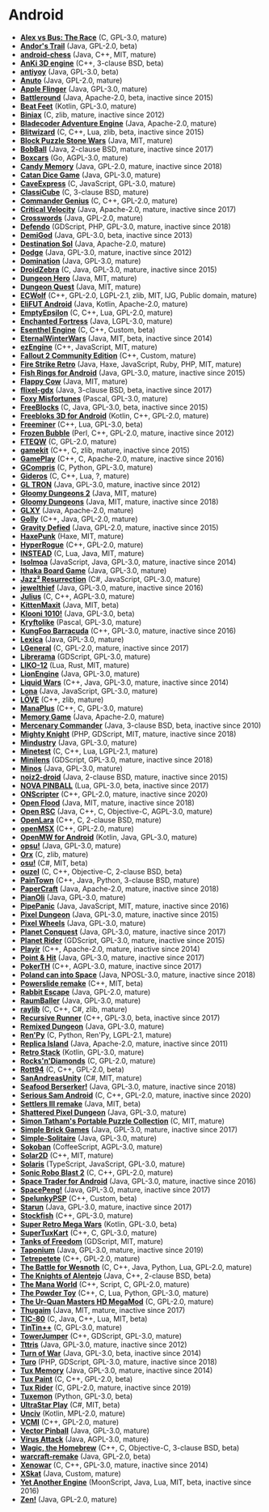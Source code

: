 [comment]: # (autogenerated content, do not edit)
# Android

- **[Alex vs Bus: The Race](../alex_vs_bus_the_race.md)** (C, GPL-3.0, mature)
- **[Andor's Trail](../andors_trail.md)** (Java, GPL-2.0, beta)
- **[android-chess](../android-chess.md)** (Java, C++, MIT, mature)
- **[AnKi 3D engine](../anki_3d_engine.md)** (C++, 3-clause BSD, beta)
- **[antiyoy](../antiyoy.md)** (Java, GPL-3.0, beta)
- **[Anuto](../anuto.md)** (Java, GPL-2.0, mature)
- **[Apple Flinger](../apple_flinger.md)** (Java, GPL-3.0, mature)
- **[Battleround](../battleround.md)** (Java, Apache-2.0, beta, inactive since 2015)
- **[Beat Feet](../beat_feet.md)** (Kotlin, GPL-3.0, mature)
- **[Biniax](../biniax.md)** (C, zlib, mature, inactive since 2012)
- **[Bladecoder Adventure Engine](../bladecoder_adventure_engine.md)** (Java, Apache-2.0, mature)
- **[Blitwizard](../blitwizard.md)** (C, C++, Lua, zlib, beta, inactive since 2015)
- **[Block Puzzle Stone Wars](../block_puzzle_stone_wars.md)** (Java, MIT, mature)
- **[BobBall](../bobball.md)** (Java, 2-clause BSD, mature, inactive since 2017)
- **[Boxcars](../boxcars.md)** (Go, AGPL-3.0, mature)
- **[Candy Memory](../candy_memory.md)** (Java, GPL-2.0, mature, inactive since 2018)
- **[Catan Dice Game](../catan_dice_game.md)** (Java, GPL-3.0, mature)
- **[CaveExpress](../caveexpress.md)** (C, JavaScript, GPL-3.0, mature)
- **[ClassiCube](../classicube.md)** (C, 3-clause BSD, mature)
- **[Commander Genius](../commander_genius.md)** (C, C++, GPL-2.0, mature)
- **[Critical Velocity](../critical_velocity.md)** (Java, Apache-2.0, mature, inactive since 2017)
- **[Crosswords](../crosswords.md)** (Java, GPL-2.0, mature)
- **[Defendo](../defendo.md)** (GDScript, PHP, GPL-3.0, mature, inactive since 2018)
- **[DemiGod](../demigod.md)** (Java, GPL-3.0, beta, inactive since 2013)
- **[Destination Sol](../destination_sol.md)** (Java, Apache-2.0, mature)
- **[Dodge](../dodge.md)** (Java, GPL-3.0, mature, inactive since 2012)
- **[Domination](../domination.md)** (Java, GPL-3.0, mature)
- **[DroidZebra](../droidzebra.md)** (C, Java, GPL-3.0, mature, inactive since 2015)
- **[Dungeon Hero](../dungeon_hero.md)** (Java, MIT, mature)
- **[Dungeon Quest](../dungeon_quest.md)** (Java, MIT, mature)
- **[ECWolf](../ecwolf.md)** (C++, GPL-2.0, LGPL-2.1, zlib, MIT, IJG, Public domain, mature)
- **[EliFUT Android](../elifut_android.md)** (Java, Kotlin, Apache-2.0, mature)
- **[EmptyEpsilon](../emptyepsilon.md)** (C, C++, Lua, GPL-2.0, mature)
- **[Enchanted Fortress](../enchanted_fortress.md)** (Java, LGPL-3.0, mature)
- **[Esenthel Engine](../esenthel_engine.md)** (C, C++, Custom, beta)
- **[EternalWinterWars](../eternalwinterwars.md)** (Java, MIT, beta, inactive since 2014)
- **[ezEngine](../ezengine.md)** (C++, JavaScript, MIT, mature)
- **[Fallout 2 Community Edition](../fallout_2_community_edition.md)** (C++, Custom, mature)
- **[Fire Strike Retro](../fire_strike_retro.md)** (Java, Haxe, JavaScript, Ruby, PHP, MIT, mature)
- **[Fish Rings for Android](../fish_rings_for_android.md)** (Java, GPL-3.0, mature, inactive since 2015)
- **[Flappy Cow](../flappy_cow.md)** (Java, MIT, mature)
- **[flixel-gdx](../flixel-gdx.md)** (Java, 3-clause BSD, beta, inactive since 2017)
- **[Foxy Misfortunes](../foxy_misfortunes.md)** (Pascal, GPL-3.0, mature)
- **[FreeBlocks](../freeblocks.md)** (C, Java, GPL-3.0, beta, inactive since 2015)
- **[Freebloks 3D for Android](../freebloks_3d_for_android.md)** (Kotlin, C++, GPL-2.0, mature)
- **[Freeminer](../freeminer.md)** (C++, Lua, GPL-3.0, beta)
- **[Frozen Bubble](../frozen_bubble.md)** (Perl, C++, GPL-2.0, mature, inactive since 2012)
- **[FTEQW](../fteqw.md)** (C, GPL-2.0, mature)
- **[gamekit](../gamekit.md)** (C++, C, zlib, mature, inactive since 2015)
- **[GamePlay](../gameplay3d.md)** (C++, C, Apache-2.0, mature, inactive since 2016)
- **[GCompris](../gcompris.md)** (C, Python, GPL-3.0, mature)
- **[Gideros](../gideros.md)** (C, C++, Lua, ?, mature)
- **[GL TRON](../gl_tron.md)** (Java, GPL-3.0, mature, inactive since 2012)
- **[Gloomy Dungeons 2](../gloomy_dungeons_2.md)** (Java, MIT, mature)
- **[Gloomy Dungeons](../gloomy_dungeons.md)** (Java, MIT, mature, inactive since 2018)
- **[GLXY](../glxy.md)** (Java, Apache-2.0, mature)
- **[Golly](../golly.md)** (C++, Java, GPL-2.0, mature)
- **[Gravity Defied](../gravity_defied.md)** (Java, GPL-2.0, mature, inactive since 2015)
- **[HaxePunk](../haxepunk.md)** (Haxe, MIT, mature)
- **[HyperRogue](../hyperrogue.md)** (C++, GPL-2.0, mature)
- **[INSTEAD](../instead.md)** (C, Lua, Java, MIT, mature)
- **[Isolmoa](../isolmoa.md)** (JavaScript, Java, GPL-3.0, mature, inactive since 2014)
- **[Ithaka Board Game](../ithaka_board_game.md)** (Java, GPL-3.0, mature)
- **[Jazz² Resurrection](../jazz_resurrection.md)** (C#, JavaScript, GPL-3.0, mature)
- **[jewelthief](../jewelthief.md)** (Java, GPL-3.0, mature, inactive since 2016)
- **[Julius](../julius.md)** (C, C++, AGPL-3.0, mature)
- **[KittenMaxit](../kittenmaxit.md)** (Java, MIT, beta)
- **[Klooni 1010!](../klooni_1010.md)** (Java, GPL-3.0, beta)
- **[Kryftolike](../kryftolike.md)** (Pascal, GPL-3.0, mature)
- **[KungFoo Barracuda](../kungfoo_barracuda.md)** (C++, GPL-3.0, mature, inactive since 2016)
- **[Lexica](../lexica.md)** (Java, GPL-3.0, mature)
- **[LGeneral](../lgeneral.md)** (C, GPL-2.0, mature, inactive since 2017)
- **[Librerama](../librerama.md)** (GDScript, GPL-3.0, mature)
- **[LIKO-12](../liko-12.md)** (Lua, Rust, MIT, mature)
- **[LionEngine](../lionengine.md)** (Java, GPL-3.0, mature)
- **[Liquid Wars](../liquid_wars.md)** (C++, Java, GPL-3.0, mature, inactive since 2014)
- **[Lona](../lona.md)** (Java, JavaScript, GPL-3.0, mature)
- **[LÖVE](../love.md)** (C++, zlib, mature)
- **[ManaPlus](../manaplus.md)** (C++, C, GPL-3.0, mature)
- **[Memory Game](../memory_game.md)** (Java, Apache-2.0, mature)
- **[Mercenary Commander](../mercenary_commander.md)** (Java, 3-clause BSD, beta, inactive since 2010)
- **[Mighty Knight](../mighty_knight.md)** (PHP, GDScript, MIT, mature, inactive since 2018)
- **[Mindustry](../mindustry.md)** (Java, GPL-3.0, mature)
- **[Minetest](../minetest.md)** (C, C++, Lua, LGPL-2.1, mature)
- **[Minilens](../minilens.md)** (GDScript, GPL-3.0, mature, inactive since 2018)
- **[Minos](../minos.md)** (Java, GPL-3.0, mature)
- **[noiz2-droid](../noiz2-droid.md)** (Java, 2-clause BSD, mature, inactive since 2015)
- **[NOVA PINBALL](../nova_pinball.md)** (Lua, GPL-3.0, beta, inactive since 2017)
- **[ONScripter](../onscripter.md)** (C++, GPL-2.0, mature, inactive since 2020)
- **[Open Flood](../open_flood.md)** (Java, MIT, mature, inactive since 2018)
- **[Open RSC](../open_rsc.md)** (Java, C++, C, Objective-C, AGPL-3.0, mature)
- **[OpenLara](../openlara.md)** (C++, C, 2-clause BSD, mature)
- **[openMSX](../openmsx.md)** (C++, GPL-2.0, mature)
- **[OpenMW for Android](../openmw_for_android.md)** (Kotlin, Java, GPL-3.0, mature)
- **[opsu!](../opsu.md)** (Java, GPL-3.0, mature)
- **[Orx](../orx.md)** (C, zlib, mature)
- **[osu!](../osu.md)** (C#, MIT, beta)
- **[ouzel](../ouzel.md)** (C, C++, Objective-C, 2-clause BSD, beta)
- **[PainTown](../paintown.md)** (C++, Java, Python, 3-clause BSD, mature)
- **[PaperCraft](../papercraft.md)** (Java, Apache-2.0, mature, inactive since 2018)
- **[PianOli](../pianoli.md)** (Java, GPL-3.0, mature)
- **[PipePanic](../pipepanic.md)** (Java, JavaScript, MIT, mature, inactive since 2016)
- **[Pixel Dungeon](../pixel_dungeon.md)** (Java, GPL-3.0, mature, inactive since 2015)
- **[Pixel Wheels](../pixel_wheels.md)** (Java, GPL-3.0, mature)
- **[Planet Conquest](../planet_conquest.md)** (Java, GPL-3.0, mature, inactive since 2017)
- **[Planet Rider](../planet_rider.md)** (GDScript, GPL-3.0, mature, inactive since 2015)
- **[Playir](../playir.md)** (C++, Apache-2.0, mature, inactive since 2014)
- **[Point & Hit](../point_hit.md)** (Java, GPL-3.0, mature, inactive since 2017)
- **[PokerTH](../pokerth.md)** (C++, AGPL-3.0, mature, inactive since 2017)
- **[Poland can into Space](../poland_can_into_space.md)** (Java, NPOSL-3.0, mature, inactive since 2018)
- **[Powerslide remake](../powerslide_remake.md)** (C++, MIT, beta)
- **[Rabbit Escape](../rabbit_escape.md)** (Java, GPL-2.0, mature)
- **[RaumBaller](../raumballer.md)** (Java, GPL-3.0, mature)
- **[raylib](../raylib.md)** (C, C++, C#, zlib, mature)
- **[Recursive Runner](../recursive_runner.md)** (C++, GPL-3.0, beta, inactive since 2017)
- **[Remixed Dungeon](../remixed_dungeon.md)** (Java, GPL-3.0, mature)
- **[Ren'Py](../renpy.md)** (C, Python, Ren'Py, LGPL-2.1, mature)
- **[Replica Island](../replica_island.md)** (Java, Apache-2.0, mature, inactive since 2011)
- **[Retro Stack](../retro_stack.md)** (Kotlin, GPL-3.0, mature)
- **[Rocks'n'Diamonds](../rocksndiamonds.md)** (C, GPL-2.0, mature)
- **[Rott94](../rott94.md)** (C, C++, GPL-2.0, beta)
- **[SanAndreasUnity](../sanandreasunity.md)** (C#, MIT, mature)
- **[Seafood Berserker!](../seafood_berserker.md)** (Java, GPL-3.0, mature, inactive since 2018)
- **[Serious Sam Android](../serious_sam_android.md)** (C, C++, GPL-2.0, mature, inactive since 2020)
- **[Settlers III remake](../settlers_iii_remake.md)** (Java, MIT, beta)
- **[Shattered Pixel Dungeon](../shattered_pixel_dungeon.md)** (Java, GPL-3.0, mature)
- **[Simon Tatham's Portable Puzzle Collection](../simon_tathams_portable_puzzle_collection.md)** (C, MIT, mature)
- **[Simple Brick Games](../simple_brick_games.md)** (Java, GPL-3.0, mature, inactive since 2017)
- **[Simple-Solitaire](../simple-solitaire.md)** (Java, GPL-3.0, mature)
- **[Sokoban](../sokoban.md)** (CoffeeScript, AGPL-3.0, mature)
- **[Solar2D](../solar2d.md)** (C++, MIT, mature)
- **[Solaris](../solaris.md)** (TypeScript, JavaScript, GPL-3.0, mature)
- **[Sonic Robo Blast 2](../sonic_robo_blast_2.md)** (C, C++, GPL-2.0, mature)
- **[Space Trader for Android](../space_trader_for_android.md)** (Java, GPL-3.0, mature, inactive since 2016)
- **[SpacePeng!](../spacepeng.md)** (Java, GPL-3.0, mature, inactive since 2017)
- **[SpelunkyPSP](../spelunkypsp.md)** (C++, Custom, beta)
- **[Starun](../starun.md)** (Java, GPL-3.0, mature, inactive since 2017)
- **[Stockfish](../stockfish.md)** (C++, GPL-3.0, mature)
- **[Super Retro Mega Wars](../super_retro_mega_wars.md)** (Kotlin, GPL-3.0, beta)
- **[SuperTuxKart](../supertuxkart.md)** (C++, C, GPL-3.0, mature)
- **[Tanks of Freedom](../tanks_of_freedom.md)** (GDScript, MIT, mature)
- **[Taponium](../taponium.md)** (Java, GPL-3.0, mature, inactive since 2019)
- **[Tetrepetete](../tetrepetete.md)** (C++, GPL-2.0, mature)
- **[The Battle for Wesnoth](../the_battle_for_wesnoth.md)** (C, C++, Java, Python, Lua, GPL-2.0, mature)
- **[The Knights of Alentejo](../the_knights_of_alentejo.md)** (Java, C++, 2-clause BSD, beta)
- **[The Mana World](../the_mana_world.md)** (C++, Script, C, GPL-2.0, mature)
- **[The Powder Toy](../the_powder_toy.md)** (C++, C, Lua, Python, GPL-3.0, mature)
- **[The Ur-Quan Masters HD MegaMod](../the_ur-quan_masters_hd_megamod.md)** (C, GPL-2.0, mature)
- **[Thugaim](../thugaim.md)** (Java, MIT, mature, inactive since 2017)
- **[TIC-80](../tic-80.md)** (C, Java, C++, Lua, MIT, beta)
- **[TinTin++](../tintin++.md)** (C, GPL-3.0, mature)
- **[TowerJumper](../towerjumper.md)** (C++, GDScript, GPL-3.0, mature)
- **[Tttris](../tttris.md)** (Java, GPL-3.0, mature, inactive since 2012)
- **[Turn of War](../turn_of_war.md)** (Java, GPL-3.0, beta, inactive since 2014)
- **[Turo](../turo.md)** (PHP, GDScript, GPL-3.0, mature, inactive since 2018)
- **[Tux Memory](../tux_memory.md)** (Java, GPL-3.0, mature, inactive since 2014)
- **[Tux Paint](../tux_paint.md)** (C, C++, GPL-2.0, beta)
- **[Tux Rider](../tux_rider.md)** (C, GPL-2.0, mature, inactive since 2019)
- **[Tuxemon](../tuxemon.md)** (Python, GPL-3.0, beta)
- **[UltraStar Play](../ultrastar_play.md)** (C#, MIT, beta)
- **[Unciv](../unciv.md)** (Kotlin, MPL-2.0, mature)
- **[VCMI](../vcmi.md)** (C++, GPL-2.0, mature)
- **[Vector Pinball](../vector_pinball.md)** (Java, GPL-3.0, mature)
- **[Virus Attack](../virus_attack.md)** (Java, AGPL-3.0, mature)
- **[Wagic, the Homebrew](../wagic_the_homebrew.md)** (C++, C, Objective-C, 3-clause BSD, beta)
- **[warcraft-remake](../warcraft-remake.md)** (Java, GPL-2.0, beta)
- **[Xenowar](../xenowar.md)** (C, C++, GPL-3.0, mature, inactive since 2014)
- **[XSkat](../xskat.md)** (Java, Custom, mature)
- **[Yet Another Engine](../yet_another_engine.md)** (MoonScript, Java, Lua, MIT, beta, inactive since 2016)
- **[Zen!](../zen.md)** (Java, GPL-2.0, mature)